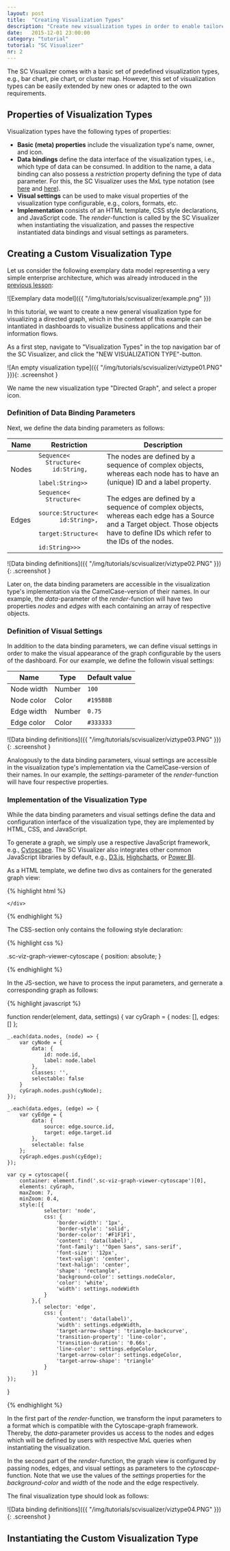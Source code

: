 ```yaml
---
layout: post
title:  "Creating Visualization Types"
description: "Create new visualization types in order to enable tailored and specific visualizations for your data model."
date:   2015-12-01 23:00:00
category: "tutorial"
tutorial: "SC Visualizer"
nr: 2
---
```


The SC Visualizer comes with a basic set of predefined visualization types, e.g., bar chart, pie chart, or cluster map. However, this set of visualization types can be easily extended by new ones or adapted to the own requirements.

## Properties of Visualization Types

Visualization types have the following types of properties:
 
- **Basic (meta) properties** include the visualization type's name, owner, and icon.
- **Data bindings** define the data interface of the visualization types, i.e., which type of data can be consumed. In addition to the name, a data binding can also possess a *restriction* property defining the type of data parameter. For this, the SC Visualizer uses the MxL type notation (see [here](http://www.sociocortex.com/tutorial/2015/12/01/mxl02/) and [here](http://www.sociocortex.com/tutorial/2015/12/01/mxl05/)).
- **Visual settings** can be used to make visual properties of the visualization type configurable, e.g., colors, formats, etc.
- **Implementation** consists of an HTML template, CSS style declarations, and JavaScript code. The *render*-function is called by the SC Visualizer when instantiating the visualization, and passes the respective instantiated data bindings and visual settings as parameters.

## Creating a Custom Visualization Type

Let us consider the following exemplary data model representing a very simple enterprise architecture, which was already introduced in the [previous lesson](http://www.sociocortex.com/tutorial/2015/12/01/visualizer01/):

![Exemplary data model]({{ "/img/tutorials/scvisualizer/example.png" }})

In this tutorial, we want to create a new general visualization type for visualizing a directed graph, which in the context of this example can be intantiated in dashboards to visualize business applications and their information flows.

As a first step, navigate to "Visualization Types" in the top navigation bar of the SC Visualizer, and click the "NEW VISUALIZATION TYPE"-button.

![An empty visualization type]({{ "/img/tutorials/scvisualizer/viztype01.PNG" }}){: .screenshot }

We name the new visualization type "Directed Graph", and select a proper icon. 

### Definition of Data Binding Parameters

Next, we define the data binding parameters as follows:

| Name     | Restriction                                                                      | Description       |
| -------- | -------------------------------------------------------------------------------- | ----------------- |
| Nodes    | `Sequence<`<br/>`  Structure<`<br/>`    id:String,`<br/>`    label:String>>`                                   | The nodes are defined by a sequence of complex objects, whereas each node has to have an (unique) ID and a label property. |
| Edges    | `Sequence<`<br/>`  Structure<`<br/>`    source:Structure<`<br/>`      id:String>,`<br/>`    target:Structure<`<br/>`      id:String>>>`   | The edges are defined by a sequence of complex objects, whereas each edge has a Source and a Target object. Those objects have to define IDs which refer to the IDs of the nodes. |

![Data binding definitions]({{ "/img/tutorials/scvisualizer/viztype02.PNG" }}){: .screenshot }

Later on, the data binding parameters are accessible in the visualization type's implementation via the CamelCase-version of their names. In our example, the *data*-parameter of the *render*-function will have two properties *nodes* and *edges* with each containing an array of respective objects.

### Definition of Visual Settings

In addition to the data binding parameters, we can define visual settings in order to make the visual appearance of the graph configurable by the users of the dashboard. For our example, we define the followin visual settings:

| Name          | Type      | Default value       |
| ------------- | --------- | ------------------- |
| Node width    | Number    | `100`               |
| Node color    | Color     | `#195B8B`           |
| Edge width    | Number    | `0.75`              |
| Edge color    | Color     | `#333333`           |

![Data binding definitions]({{ "/img/tutorials/scvisualizer/viztype03.PNG" }}){: .screenshot }

Analogously to the data binding parameters, visual settings are accessible in the visualization type's implementation via the CamelCase-version of their names. In our example, the *settings*-parameter of the *render*-function will have four respective properties.

### Implementation of the Visualization Type

While the data binding parameters and visual settings define the data and configuration interface of the visualization type, they are implemented by HTML, CSS, and JavaScript.

To generate a graph, we simply use a respective JavaScript framework, e.g., [Cytoscape](http://js.cytoscape.org/). The SC Visualizer also integrates other common JavaScript libraries by default, e.g., [D3.js](http://d3js.org/), [Highcharts](http://www.highcharts.com/), or [Power BI](https://github.com/Microsoft/PowerBI-visuals).

As a HTML template, we define two divs as containers for the generated graph view:

{% highlight html %}
    
<div class="sc-viz-graph-viewer">
    <div class="sc-viz-graph-viewer-cytoscape sc-viz-dashboards-main">
            
    </div>
</div>
    
{% endhighlight %}

The CSS-section only contains the following style declaration:

{% highlight css %}
    
.sc-viz-graph-viewer-cytoscape {
    position: absolute;
}
    
{% endhighlight %}

In the JS-section, we have to process the input parameters, and gernerate a corresponding graph as follows:


{% highlight javascript %}
    
function render(element, data, settings) {
    var cyGraph = {
        nodes: [],
        edges: []
    };
   
    _.each(data.nodes, (node) => {
        var cyNode = {
            data: {
                id: node.id,
                label: node.label
            },
            classes: '',
            selectable: false
        }
        cyGraph.nodes.push(cyNode);
    });

    _.each(data.edges, (edge) => {
        var cyEdge = {
            data: {
                source: edge.source.id,
                target: edge.target.id
            },
            selectable: false
        };
        cyGraph.edges.push(cyEdge);
    });

    var cy = cytoscape({
        container: element.find('.sc-viz-graph-viewer-cytoscape')[0],
        elements: cyGraph,
        maxZoom: 7,
        minZoom: 0.4,
        style:[{
                selector: 'node',
                css: {
                    'border-width': '1px',
                    'border-style': 'solid',
                    'border-color': '#F1F1F1',
                    'content': 'data(label)',
                    'font-family': '"Open Sans", sans-serif',
                    'font-size': '12px',
                    'text-valign': 'center',
                    'text-halign': 'center',
                    'shape': 'rectangle',
                    'background-color': settings.nodeColor,
                    'color': 'white',
                    'width': settings.nodeWidth
                }
            },{
                selector: 'edge',
                css: {
                    'content': 'data(label)',
                    'width': settings.edgeWidth,
                    'target-arrow-shape': 'triangle-backcurve',
                    'transition-property': 'line-color',
                    'transition-duration': '0.66s',
                    'line-color': settings.edgeColor,
                    'target-arrow-color': settings.edgeColor,
                    'target-arrow-shape': 'triangle'
                }
            }]
    });
}
    
{% endhighlight %}

In the first part of the *render*-function, we transform the input parameters to a format which is compatible with the Cytoscape-graph framework. Thereby, the *data*-parameter provides us access to the nodes and edges which will be defined by users with respective MxL queries when instantiating the visualization.

In the second part of the *render*-function, the graph view is configured by passing nodes, edges, and visual settings as parameters to the *cytoscape*-function. Note that we use the values of the *settings* properties for the *background-color* and *width* of the node and the edge respectively.

The final visualization type should look as follows:

![Data binding definitions]({{ "/img/tutorials/scvisualizer/viztype04.PNG" }}){: .screenshot }

## Instantiating the Custom Visualization Type
